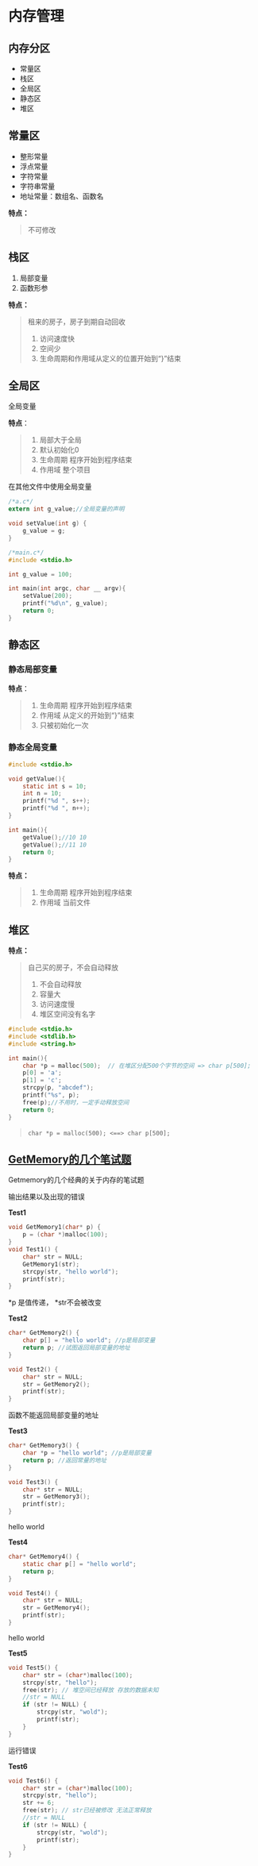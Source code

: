 # 内存管理

## 内存分区

* 常量区
* 栈区
* 全局区
* 静态区
* 堆区

## 常量区

* 整形常量
* 浮点常量
* 字符常量
* 字符串常量
* 地址常量：数组名、函数名

__特点：__

> 不可修改

## 栈区

1. 局部变量
2. 函数形参

__特点：__

> 租来的房子，房子到期自动回收
>
> 1. 访问速度快
> 2. 空间少
> 3. 生命周期和作用域从定义的位置开始到“}”结束

## 全局区

全局变量

__特点__：​

> 1. 局部大于全局
> 2. 默认初始化0
> 3. 生命周期 程序开始到程序结束
> 4. 作用域 整个项目

在其他文件中使用全局变量

```c
/*a.c*/
extern int g_value;//全局变量的声明

void setValue(int g) {
	g_value = g;
}
```

```c
/*main.c*/
#include <stdio.h>

int g_value = 100;

int main(int argc, char __ argv){
    setValue(200);
    printf("%d\n", g_value);
    return 0;
}
```

## 静态区



### 静态局部变量

__特点__：​

> 1. 生命周期 程序开始到程序结束
> 2. 作用域     从定义的开始到“}”结束
> 3. 只被初始化一次

### 静态全局变量

```c
#include <stdio.h>

void getValue(){
    static int s = 10;
    int n = 10;
    printf("%d ", s++);
    printf("%d ", n++);
}

int main(){
    getValue();//10 10
    getValue();//11 10
    return 0;
}
```

__特点：__

> 1. 生命周期         程序开始到程序结束
> 2. 作用域             当前文件

## 堆区

__特点：__​

> 自己买的房子，不会自动释放
>
> 1. 不会自动释放
> 2. 容量大
> 3. 访问速度慢
> 4. 堆区空间没有名字

```c
#include <stdio.h>
#include <stdlib.h>
#include <string.h>

int main(){
    char *p = malloc(500);  // 在堆区分配500个字节的空间 => char p[500];
    p[0] = 'a';
    p[1] = 'c';
    strcpy(p, "abcdef");
    printf("%s", p);
    free(p);//不用时，一定手动释放空间
    return 0;
}
```

> ​`char *p = malloc(500); <==> char p[500];`​

## <u>GetMemory的几个笔试题</u>

Getmemory的几个经典的关于内存的笔试题

输出结果以及出现的错误

__Test1__

```c
void GetMemory1(char* p) {
	p = (char *)malloc(100);
}
void Test1() {
	char* str = NULL;
	GetMemory1(str);
	strcpy(str, "hello world");
	printf(str);
}
```

*p 是值传递， *str不会被改变

__Test2__

```c
char* GetMemory2() {
	char p[] = "hello world"; //p是局部变量
	return p; //试图返回局部变量的地址
}

void Test2() {
	char* str = NULL;
	str = GetMemory2();
	printf(str);
}
```

函数不能返回局部变量的地址

__Test3__

```c
char* GetMemory3() {
	char *p = "hello world"; //p是局部变量
	return p; //返回常量的地址
}

void Test3() {
	char* str = NULL;
	str = GetMemory3();
	printf(str);
}
```

hello world

__Test4__

```c
char* GetMemory4() {
	static char p[] = "hello world";
	return p;
}

void Test4() {
	char* str = NULL;
	str = GetMemory4();
	printf(str);
}
```

hello world

__Test5__

```c
void Test5() {
	char* str = (char*)malloc(100);
	strcpy(str, "hello");
	free(str); // 堆空间已经释放 存放的数据未知
	//str = NULL
	if (str != NULL) {
		strcpy(str, "wold");
		printf(str);
	}
}
```

运行错误

__Test6__

```c
void Test6() {
	char* str = (char*)malloc(100);
	strcpy(str, "hello");
	str += 6;
	free(str); // str已经被修改 无法正常释放
	//str = NULL
	if (str != NULL) {
		strcpy(str, "wold");
		printf(str);
	}
}
```

‍
